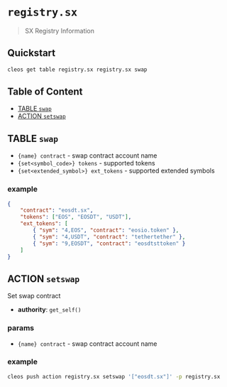# `registry.sx`

> SX Registry Information

## Quickstart

```bash
cleos get table registry.sx registry.sx swap
```

## Table of Content

- [TABLE `swap`](#table-swap)
- [ACTION `setswap`](#action-setswap)

## TABLE `swap`

- `{name} contract` - swap contract account name
- `{set<symbol_code>} tokens` - supported tokens
- `{set<extended_symbol>} ext_tokens` - supported extended symbols

### example

```json
{
    "contract": "eosdt.sx",
    "tokens": ["EOS", "EOSDT", "USDT"],
    "ext_tokens": [
        { "sym": "4,EOS", "contract": "eosio.token" },
        { "sym": "4,USDT", "contract": "tethertether" },
        { "sym": "9,EOSDT", "contract": "eosdtsttoken" }
    ]
}
```

## ACTION `setswap`

Set swap contract

- **authority**: `get_self()`

### params

- `{name} contract` - swap contract account name

### example

```bash
cleos push action registry.sx setswap '["eosdt.sx"]' -p registry.sx
```

